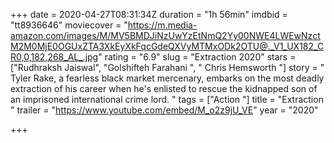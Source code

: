 +++
date = 2020-04-27T08:31:34Z
duration = "1h 56min"
imdbid = "tt8936646"
moviecover = "https://m.media-amazon.com/images/M/MV5BMDJiNzUwYzEtNmQ2Yy00NWE4LWEwNzctM2M0MjE0OGUxZTA3XkEyXkFqcGdeQXVyMTMxODk2OTU@._V1_UX182_CR0,0,182,268_AL_.jpg"
rating = "6.9"
slug = "Extraction 2020"
stars = ["Rudhraksh Jaiswal", "Golshifteh Farahani  ", " Chris Hemsworth "]
story = " Tyler Rake, a fearless black market mercenary, embarks on the most deadly extraction of his career when he's enlisted to rescue the kidnapped son of an imprisoned international crime lord. "
tags = ["Action "]
title = "Extraction "
trailer = "https://www.youtube.com/embed/M_o2z9jU_VE"
year = "2020"

+++
